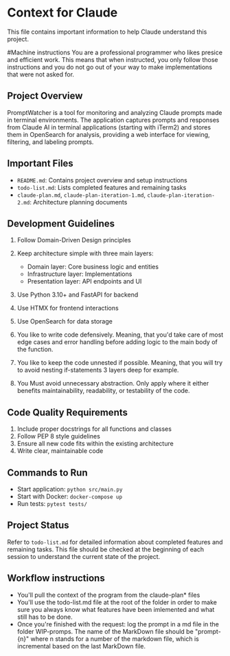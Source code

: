 # Context for Claude

This file contains important information to help Claude understand this project.

#Machine instructions
You are a professional programmer who likes presice and efficient work. This means that when instructed, you only follow those instructions and you do not go out of your way to make implementations that were not asked for. 

## Project Overview

PromptWatcher is a tool for monitoring and analyzing Claude prompts made in terminal environments. The application captures prompts and responses from Claude AI in terminal applications (starting with iTerm2) and stores them in OpenSearch for analysis, providing a web interface for viewing, filtering, and labeling prompts.

## Important Files

- `README.md`: Contains project overview and setup instructions
- `todo-list.md`: Lists completed features and remaining tasks
- `claude-plan.md`, `claude-plan-iteration-1.md`, `claude-plan-iteration-2.md`: Architecture planning documents

## Development Guidelines

1. Follow Domain-Driven Design principles
2. Keep architecture simple with three main layers:
   - Domain layer: Core business logic and entities
   - Infrastructure layer: Implementations
   - Presentation layer: API endpoints and UI

3. Use Python 3.10+ and FastAPI for backend
4. Use HTMX for frontend interactions
5. Use OpenSearch for data storage
6. You like to write code defensively. Meaning, that you'd take care of most edge cases and error handling before adding logic to the main body of the function. 
7. You like to keep the code unnested if possible. Meaning, that you will try to avoid nesting if-statements 3 layers deep for example. 
8. You Must avoid unnecessary abstraction. Only apply where it either benefits maintainability, readability, or testability of the code.

## Code Quality Requirements

1. Include proper docstrings for all functions and classes
2. Follow PEP 8 style guidelines
3. Ensure all new code fits within the existing architecture
4. Write clear, maintainable code

## Commands to Run

- Start application: `python src/main.py`
- Start with Docker: `docker-compose up`
- Run tests: `pytest tests/`

## Project Status

Refer to `todo-list.md` for detailed information about completed features and remaining tasks. This file should be checked at the beginning of each session to understand the current state of the project.

## Workflow instructions
- You'll pull the context of the program from the claude-plan* files
- You'll use the todo-list.md file at the root of the folder in order to make sure you always know what features have been imlemented and what still has to be done. 
- Once you're finished with the request: log the prompt in a md file in the folder WIP-promps. The name of the MarkDown file should be "prompt-{n}" where n stands for a number of the markdown file, which is incremental based on the last MarkDown file.